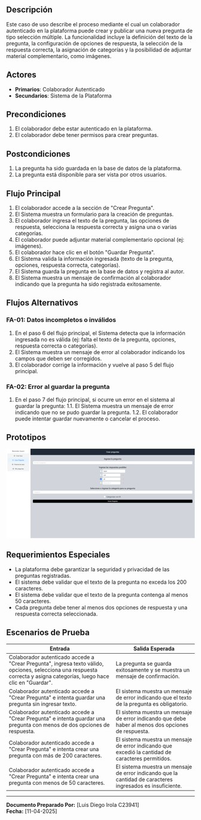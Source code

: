 
## Descripción
Este caso de uso describe el proceso mediante el cual un colaborador autenticado en la plataforma puede crear y publicar una nueva pregunta de tipo selección múltiple. La funcionalidad incluye la definición del texto de la pregunta, la configuración de opciones de respuesta, la selección de la respuesta correcta, la asignación de categorías y la posibilidad de adjuntar material complementario, como imágenes.

## Actores
- **Primarios**: Colaborador Autenticado
- **Secundarios**: Sistema de la Plataforma

## Precondiciones
1. El colaborador debe estar autenticado en la plataforma.
2. El colaborador debe tener permisos para crear preguntas.

## Postcondiciones
1. La pregunta ha sido guardada en la base de datos de la plataforma.
2. La pregunta está disponible para ser vista por otros usuarios.

## Flujo Principal
1. El colaborador accede a la sección de "Crear Pregunta".
2. El Sistema muestra un formulario para la creación de preguntas.
3. El colaborador ingresa el texto de la pregunta, las opciones de respuesta, selecciona la respuesta correcta y asigna una o varias categorías.
4. El colaborador puede adjuntar material complementario opcional (ej: imágenes).
5. El colaborador hace clic en el botón "Guardar Pregunta".
6. El Sistema valida la información ingresada (texto de la pregunta, opciones, respuesta correcta, categorías).
7. El Sistema guarda la pregunta en la base de datos y registra al autor.
8. El Sistema muestra un mensaje de confirmación al colaborador indicando que la pregunta ha sido registrada exitosamente.

## Flujos Alternativos
### FA-01: Datos incompletos o inválidos
1. En el paso 6 del flujo principal, el Sistema detecta que la información ingresada no es válida (ej: falta el texto de la pregunta, opciones, respuesta correcta o categorías).
2. El Sistema muestra un mensaje de error al colaborador indicando los campos que deben ser corregidos.
3. El colaborador corrige la información y vuelve al paso 5 del flujo principal.

### FA-02: Error al guardar la pregunta
1. En el paso 7 del flujo principal, si ocurre un error en el sistema al guardar la pregunta:
    1.1. El Sistema muestra un mensaje de error indicando que no se pudo guardar la pregunta.
    1.2. El colaborador puede intentar guardar nuevamente o cancelar el proceso.

## Prototipos
![Prototipo 1 Crear preguntas para colaborador](imagenes/CU01-Prototipo1.png)

## Requerimientos Especiales
- La plataforma debe garantizar la seguridad y privacidad de las preguntas registradas.
- El sistema debe validar que el texto de la pregunta no exceda los 200 caracteres.
- El sistema debe validar que el texto de la pregunta contenga al menos 50 caracteres.
- Cada pregunta debe tener al menos dos opciones de respuesta y una respuesta correcta seleccionada.

## Escenarios de Prueba
| Entrada | Salida Esperada |
|---------|-----------------|
| Colaborador autenticado accede a "Crear Pregunta", ingresa texto válido, opciones, selecciona una respuesta correcta y asigna categorías, luego hace clic en "Guardar". | La pregunta se guarda exitosamente y se muestra un mensaje de confirmación. |
| Colaborador autenticado accede a "Crear Pregunta" e intenta guardar una pregunta sin ingresar texto. | El sistema muestra un mensaje de error indicando que el texto de la pregunta es obligatorio. |
| Colaborador autenticado accede a "Crear Pregunta" e intenta guardar una pregunta con menos de dos opciones de respuesta. | El sistema muestra un mensaje de error indicando que debe haber al menos dos opciones de respuesta. |
| Colaborador autenticado accede a "Crear Pregunta" e intenta crear una pregunta con más de 200 caracteres. | El sistema muestra un mensaje de error indicando que excedió la cantidad de caracteres permitidos. |
| Colaborador autenticado accede a "Crear Pregunta" e intenta crear una pregunta con menos de 50 caracteres. | El sistema muestra un mensaje de error indicando que la cantidad de caracteres ingresados es insuficiente. |
---

**Documento Preparado Por:** [Luis Diego Irola C23941]  
**Fecha:** [11-04-2025]